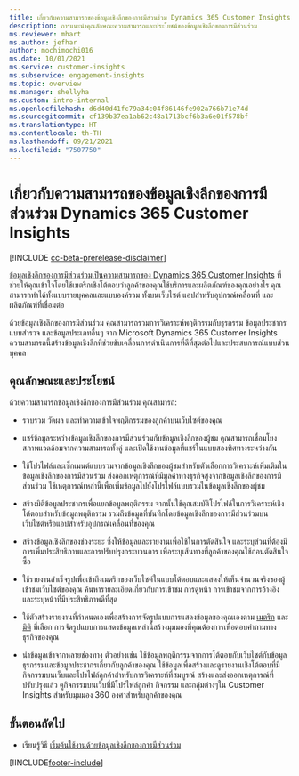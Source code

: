 ```yaml
---
title: เกี่ยวกับความสามารถของข้อมูลเชิงลึกของการมีส่วนร่วม Dynamics 365 Customer Insights
description: การแนะนำคุณลักษณะความสามารถและประโยชน์ของข้อมูลเชิงลึกของการมีส่วนร่วม
ms.reviewer: mhart
ms.author: jefhar
author: mochimochi016
ms.date: 10/01/2021
ms.service: customer-insights
ms.subservice: engagement-insights
ms.topic: overview
ms.manager: shellyha
ms.custom: intro-internal
ms.openlocfilehash: d6d40d41fc79a34c04f86146fe902a766b71e74d
ms.sourcegitcommit: cf139b37ea1ab62c48a1713bcf6b3a6e01f578bf
ms.translationtype: HT
ms.contentlocale: th-TH
ms.lasthandoff: 09/21/2021
ms.locfileid: "7507750"
---
```

# <a name="about-dynamics-365-customer-insights-engagement-insights-capability"></a>เกี่ยวกับความสามารถของข้อมูลเชิงลึกของการมีส่วนร่วม Dynamics 365 Customer Insights 

[!INCLUDE [cc-beta-prerelease-disclaimer](includes/cc-beta-prerelease-disclaimer.md)]

[ข้อมูลเชิงลึกของการมีส่วนร่วมเป็นความสามารถของ Dynamics 365 Customer Insights](https://dynamics.microsoft.com/ai/customer-insights/engagement-insights-capability/) ที่ช่วยให้คุณเข้าใจโดยใช้เมตริกเชิงโต้ตอบว่าลูกค้าของคุณใช้บริการและผลิตภัณฑ์ของคุณอย่างไร คุณสามารถทำได้ทั้งแบบรายบุคคลและแบบองค์รวม ทั้งบนเว็บไซต์ แอปสำหรับอุปกรณ์เคลื่อนที่ และผลิตภัณฑ์ที่เชื่อมต่อ

ด้วยข้อมูลเชิงลึกของการมีส่วนร่วม คุณสามารถรวมการวิเคราะห์พฤติกรรมกับธุรกรรม ข้อมูลประชากร แบบสำรวจ และข้อมูลประเภทอื่นๆ จาก Microsoft Dynamics 365 Customer Insights ความสามารถนี้สร้างข้อมูลเชิงลึกที่ช่วยขับเคลื่อนการดำเนินการที่ดีที่สุดต่อไปและประสบการณ์แบบส่วนบุคคล

## <a name="features-and-benefits"></a>คุณลักษณะและประโยชน์

ด้วยความสามารถข้อมูลเชิงลึกของการมีส่วนร่วม คุณสามารถ:

- รวบรวม วัดผล และทำความเข้าใจพฤติกรรมของลูกค้าบนเว็บไซต์ของคุณ

- แชร์ข้อมูลระหว่างข้อมูลเชิงลึกของการมีส่วนร่วมกับข้อมูลเชิงลึกของผู้ชม คุณสามารถเชื่อมโยงสภาพแวดล้อมจากความสามารถทั้งคู่ และเปิดใช้งานข้อมูลที่แชร์ในแบบสองทิศทางระหว่างกัน

- ใช้โปรไฟล์และเซ็กเมนต์แบบรวมจากข้อมูลเชิงลึกของผู้ชมสำหรับตัวเลือกการวิเคราะห์เพิ่มเติมในข้อมูลเชิงลึกของการมีส่วนร่วม ส่งออกเหตุการณ์ที่มีมูลค่าทางธุรกิจสูงจากข้อมูลเชิงลึกของการมีส่วนร่วม ใช้เหตุการณ์เหล่านี้เพื่อเพิ่มข้อมูลไปยังโปรไฟล์แบบรวมในข้อมูลเชิงลึกของผู้ชม

- สร้างมิติข้อมูลประชากรเพื่อแยกข้อมูลพฤติกรรม จากนั้นใช้คุณสมบัติโปรไฟล์ในการวิเคราะห์เชิงโต้ตอบสำหรับข้อมูลพฤติกรรม รวมถึงข้อมูลที่บันทึกโดยข้อมูลเชิงลึกของการมีส่วนร่วมบนเว็บไซต์หรือแอปสำหรับอุปกรณ์เคลื่อนที่ของคุณ

- สร้างข้อมูลเชิงลึกของช่วงระยะ ซึ่งให้ข้อมูลและรายงานเพื่อใช้ในการตัดสินใจ และระบุส่วนที่ต้องมีการเพิ่มประสิทธิภาพและการปรับปรุงกระบวนการ เพื่อระบุเส้นทางที่ลูกค้าของคุณใช้ก่อนตัดสินใจซื้อ 

-  ใช้รายงานสำเร็จรูปเพื่อเข้าถึงเมตริกของเว็บไซต์ในแบบโต้ตอบและแสดงให้เห็นจำนวนจริงของผู้เข้าชมเว็บไซต์ของคุณ ค้นหารายละเอียดเกี่ยวกับการเข้าชม การดูหน้า การเข้าชมจากการอ้างอิง และระบุหน้าที่มีประสิทธิภาพดีที่สุด

- ใช้ตัวสร้างรายงานที่กำหนดเองเพื่อสร้างการจัดรูปแบบการแสดงข้อมูลของคุณเองตาม [เมตริก](glossary.md) และ [มิติ](glossary.md) ที่เลือก การจัดรูปแบบการแสดงข้อมูลเหล่านี้สร้างมุมมองที่คุณต้องการเพื่อตอบคำถามทางธุรกิจของคุณ

- นำข้อมูลเข้าจากหลายช่องทาง ตัวอย่างเช่น ใช้ข้อมูลพฤติกรรมจากการโต้ตอบกับเว็บไซต์กับข้อมูลธุรกรรมและข้อมูลประชากรเกี่ยวกับลูกค้าของคุณ ใช้ข้อมูลเพื่อสร้างและดูรายงานเชิงโต้ตอบที่มีกิจกรรมบนเว็บและโปรไฟล์ลูกค้าสำหรับการวิเคราะห์ที่สมบูรณ์ สร้างและส่งออกเหตุการณ์ที่ปรับปรุงแล้ว ดูกิจกรรมบนเว็บที่มีโปรไฟล์ลูกค้า กิจกรรม และกลุ่มต่างๆใน Customer Insights สำหรับมุมมอง 360 องศาสำหรับลูกค้าของคุณ

## <a name="next-steps"></a>ขั้นตอนถัดไป

- เรียนรู้วิธี [เริ่มต้นใช้งานด้วยข้อมูลเชิงลึกของการมีส่วนร่วม](get-started.md)


[!INCLUDE[footer-include](../includes/footer-banner.md)]
